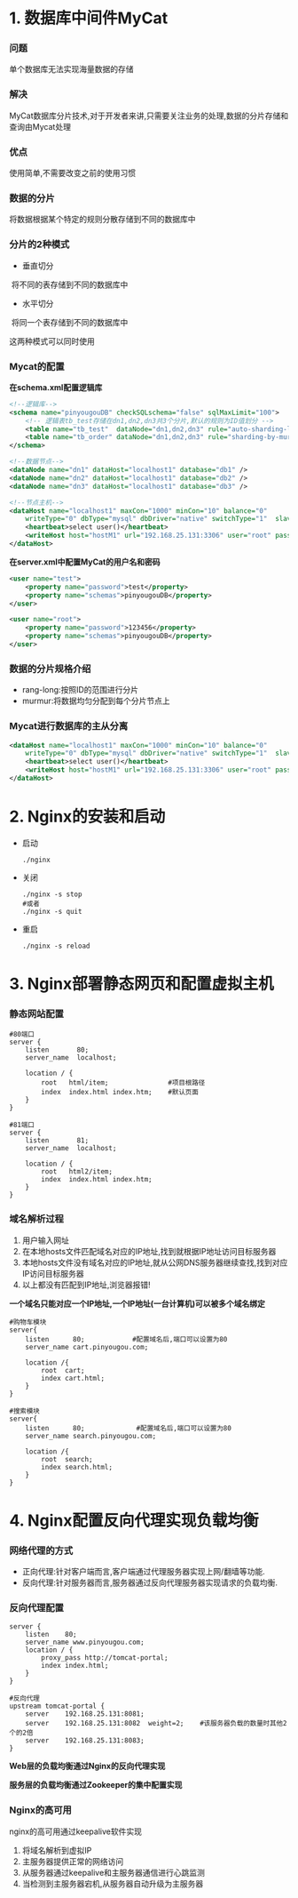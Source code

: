 # 1. 数据库中间件MyCat

### 问题

单个数据库无法实现海量数据的存储

### 解决

MyCat数据库分片技术,对于开发者来讲,只需要关注业务的处理,数据的分片存储和查询由Mycat处理

### 优点

使用简单,不需要改变之前的使用习惯

### 数据的分片

将数据根据某个特定的规则分散存储到不同的数据库中

### 分片的2种模式

* 垂直切分

​	将不同的表存储到不同的数据库中

* 水平切分

​	将同一个表存储到不同的数据库中

这两种模式可以同时使用

### Mycat的配置

**在schema.xml配置逻辑库**

```xml
<!--逻辑库-->
<schema name="pinyougouDB" checkSQLschema="false" sqlMaxLimit="100">
	<!-- 逻辑表tb_test存储在dn1,dn2,dn3共3个分片,默认的规则为ID值划分 -->
	<table name="tb_test"  dataNode="dn1,dn2,dn3" rule="auto-sharding-long" />
	<table name="tb_order" dataNode="dn1,dn2,dn3" rule="sharding-by-murmur-order" />
</schema>

<!--数据节点-->
<dataNode name="dn1" dataHost="localhost1" database="db1" />
<dataNode name="dn2" dataHost="localhost1" database="db2" />
<dataNode name="dn3" dataHost="localhost1" database="db3" />

<!--节点主机-->
<dataHost name="localhost1" maxCon="1000" minCon="10" balance="0"
	writeType="0" dbType="mysql" dbDriver="native" switchType="1"  slaveThreshold="100">
	<heartbeat>select user()</heartbeat>
	<writeHost host="hostM1" url="192.168.25.131:3306" user="root" password="123456"/>
</dataHost>
```
**在server.xml中配置MyCat的用户名和密码**

```xml
<user name="test">
	<property name="password">test</property>
	<property name="schemas">pinyougouDB</property>
</user>

<user name="root">
	<property name="password">123456</property>
	<property name="schemas">pinyougouDB</property>
</user>
```

### 数据的分片规格介绍

* rang-long:按照ID的范围进行分片
* murmur:将数据均匀分配到每个分片节点上

### Mycat进行数据库的主从分离

```xml
<dataHost name="localhost1" maxCon="1000" minCon="10" balance="0"
	writeType="0" dbType="mysql" dbDriver="native" switchType="1"  slaveThreshold="100">
	<heartbeat>select user()</heartbeat>
	<writeHost host="hostM1" url="192.168.25.131:3306" user="root" password="123456"/>
</dataHost>
```

# 2. Nginx的安装和启动

* 启动

  ```nginx
  ./nginx
  ```

* 关闭

  ```nginx
  ./nginx -s stop
  #或者
  ./nginx -s quit
  ```

* 重启

  ```nginx
  ./nginx -s reload
  ```

# 3. Nginx部署静态网页和配置虚拟主机

### 静态网站配置

```nginx
#80端口
server {
    listen       80;
    server_name  localhost;

    location / {
        root   html/item;				#项目根路径
        index  index.html index.htm;	#默认页面
    }
}
	
#81端口
server {
    listen       81;
    server_name  localhost;

    location / {
        root   html2/item;
        index  index.html index.htm;
    }
}
```

### 域名解析过程

1. 用户输入网址
2. 在本地hosts文件匹配域名对应的IP地址,找到就根据IP地址访问目标服务器
3. 本地hosts文件没有域名对应的IP地址,就从公网DNS服务器继续查找,找到对应IP访问目标服务器
4. 以上都没有匹配到IP地址,浏览器报错!

**一个域名只能对应一个IP地址,一个IP地址(一台计算机)可以被多个域名绑定**

```nginx
#购物车模块
server{
	listen 		80;			   #配置域名后,端口可以设置为80
	server_name cart.pinyougou.com;
	
	location /{
		root  cart;
		index cart.html;
	}
}

#搜索模块
server{
	listen 		80;				#配置域名后,端口可以设置为80
	server_name search.pinyougou.com;		
	
	location /{
		root  search;
		index search.html;
	}
}
```



# 4. Nginx配置反向代理实现负载均衡

### 网络代理的方式

* 正向代理:针对客户端而言,客户端通过代理服务器实现上网/翻墙等功能.
* 反向代理:针对服务器而言,服务器通过反向代理服务器实现请求的负载均衡.

### 反向代理配置

```nginx
server {
	listen    80;
	server_name www.pinyougou.com;
	location / {
		proxy_pass http://tomcat-portal;
		index index.html;
	}
}

#反向代理
upstream tomcat-portal {
	server    192.168.25.131:8081;
	server    192.168.25.131:8082  weight=2;	#该服务器负载的数量时其他2个的2倍
	server    192.168.25.131:8083;
}
```

**Web层的负载均衡通过Nginx的反向代理实现**

**服务层的负载均衡通过Zookeeper的集中配置实现**



### Nginx的高可用

nginx的高可用通过keepalive软件实现

1. 将域名解析到虚拟IP
2. 主服务器提供正常的网络访问
3. 从服务器通过keepalive和主服务器通信进行心跳监测
4. 当检测到主服务器宕机,从服务器自动升级为主服务器

